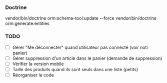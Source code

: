 ### Doctrine
vendor/bin/doctrine orm:schema-tool:update --force
vendor/bin/doctrine orm:generate:entities

### TODO

- [ ] Gérer "Me déconnecter" quand utilisateur pas connecté (voir noti panier)
- [ ] Gérer suppression d'un article dans le panier (demande de suppression)
- [ ] Vérifier la version mobile
- [ ] Taille des produits quand ils sont seuls dans une liste (petits)
- [ ] Réorganiser le code